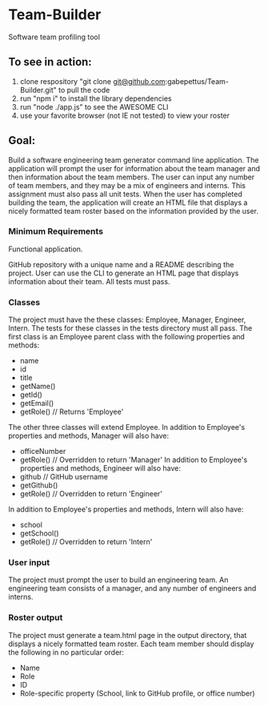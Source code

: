 # Team-Builder
Software team profiling tool

## To see in action:
  1. clone respository "git clone git@github.com:gabepettus/Team-Builder.git" to pull the code
  2. run "npm i" to install the library dependencies
  3. run "node ./app.js" to see the AWESOME CLI
  4. use your favorite browser (not IE not tested) to view your roster
    
## Goal:
Build a software engineering team generator command line application. The application will prompt the user for information about the team manager and then information about the team members. The user can input any number of team members, and they may be a mix of engineers and interns. This assignment must also pass all unit tests. When the user has completed building the team, the application will create an HTML file that displays a nicely formatted team roster based on the information provided by the user.

### Minimum Requirements
Functional application.

GitHub repository with a unique name and a README describing the project.
User can use the CLI to generate an HTML page that displays information about their team.
All tests must pass.

### Classes
The project must have the these classes: Employee, Manager, Engineer,
Intern. The tests for these classes in the tests directory must all pass.
The first class is an Employee parent class with the following properties and
methods:
- name
- id
- title
- getName()
- getId()
- getEmail()
- getRole() // Returns 'Employee'

The other three classes will extend Employee.
In addition to Employee's properties and methods, Manager will also have:
- officeNumber
- getRole() // Overridden to return 'Manager'
In addition to Employee's properties and methods, Engineer will also have:
- github  // GitHub username
- getGithub()
- getRole() // Overridden to return 'Engineer'

In addition to Employee's properties and methods, Intern will also have:
- school
- getSchool()
- getRole() // Overridden to return 'Intern'

### User input
The project must prompt the user to build an engineering team. An engineering
team consists of a manager, and any number of engineers and interns.

### Roster output
The project must generate a team.html page in the output directory, that displays a nicely formatted team roster. Each team member should display the following in no particular order:
- Name
- Role
- ID
- Role-specific property (School, link to GitHub profile, or office number)
